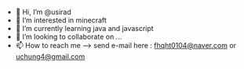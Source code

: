 - 👋 Hi, I’m @usirad
- 👀 I’m interested in minecraft
- 🌱 I’m currently learning java and javascript
- 💞️ I’m looking to collaborate on ...
- 📫 How to reach me --> send e-mail here : fhqht0104@naver.com or uchung4@gmail.com

<!---
usirad/usirad is a ✨ special ✨ repository because its `README.md` (this file) appears on your GitHub profile.
You can click the Preview link to take a look at your changes.
--->
